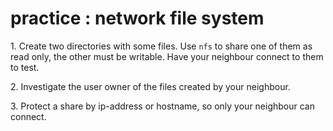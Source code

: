 # practice : network file system

1\. Create two directories with some files. Use `nfs` to share one of
them as read only, the other must be writable. Have your neighbour
connect to them to test.

2\. Investigate the user owner of the files created by your neighbour.

3\. Protect a share by ip-address or hostname, so only your neighbour
can connect.

